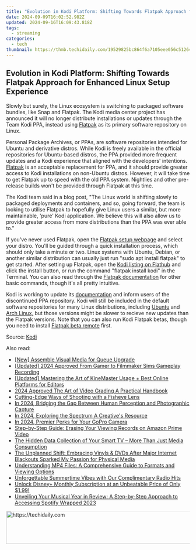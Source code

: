 ```yaml
---
title: "Evolution in Kodi Platform: Shifting Towards Flatpak Approach for Enhanced Linux Setup Experience"
date: 2024-09-09T16:02:52.982Z
updated: 2024-09-16T16:09:43.818Z
tags:
  - streaming
categories:
  - tech
thumbnail: https://thmb.techidaily.com/19529825bc864f6a7105eee056c51264b322fc80a0ff9dab5d25b004c909ef6a.jpg
---
```


## Evolution in Kodi Platform: Shifting Towards Flatpak Approach for Enhanced Linux Setup Experience

Slowly but surely, the Linux ecosystem is switching to packaged software bundles, like Snap and Flatpak. The Kodi media center project has announced it will no longer distribute installations or updates through the Team Kodi PPA, instead using [Flatpak](https://flathub.org/apps/tv.kodi.Kodi) as its primary software repository on Linux.

 Personal Package Archives, or PPAs, are software repositories intended for Ubuntu and derivative distros. While Kodi is freely available in the official repositories for Ubuntu-based distros, the PPA provided more frequent updates and a Kodi experience that aligned with the developers' intentions. [Flatpak](http://flathub.org/apps/tv.kodi.Kodi) is an acceptable replacement for PPA, and it should provide greater access to Kodi installations on non-Ubuntu distros. However, it will take time to get Flatpak up to speed with the old PPA system. Nightlies and other pre-release builds won't be provided through Flatpak at this time.

 The Kodi team said in a blog post, "The Linux world is shifting slowly to packaged deployments and containers, and so, going forward, the team is looking to utilise Flatpak to hopefully give Linux users a similar, but more maintainable, 'pure' Kodi application. We believe this will also allow us to provide greater access from more distributions than the PPA was ever able to."

 If you've never used Flatpak, open the [Flatpak setup webpage](https://flatpak.org/setup/) and select your distro. You'll be guided through a quick installation process, which should only take a minute or two. Linux systems with Ubuntu, Debian, or another similar distribution can usually just run "sudo apt install flatpak" to get started. After setting up Flatpak, open the [Kodi listing on Flathub](https://flathub.org/apps/tv.kodi.Kodi) and click the install button, or run the command "flatpak install kodi" in the Terminal. You can also read through the [Flatpak documentation](https://docs.flatpak.org/en/latest/using-flatpak.html) for other basic commands, though it's all pretty intuitive.

 Kodi is working to update its [documentation](https://kodi.wiki/view/HOW-TO:Install%5FKodi%5Ffor%5FLinux) and inform users of the discontinued PPA repository. Kodi will still be included in the default software repositories for many Linux distributions, including [Ubuntu](https://packages.ubuntu.com/jammy/kodi) and [Arch Linux,](https://wiki.archlinux.org/title/Kodi) but those versions might be slower to recieve new updates than the Flatpak versions. Note that you can also run Kodi Flatpak betas, though you need to install [Flatpak beta remote](https://kodi.wiki/view/HOW-TO:Install%5FKodi%5Ffor%5FLinux#Flatpak) first.

 Source: [Kodi](https://kodi.tv/article/ubuntu-team-kodi-ppa-officially-retired/)

<ins class="adsbygoogle"
     style="display:block"
     data-ad-format="autorelaxed"
     data-ad-client="ca-pub-7571918770474297"
     data-ad-slot="1223367746"></ins>

<ins class="adsbygoogle"
     style="display:block"
     data-ad-client="ca-pub-7571918770474297"
     data-ad-slot="8358498916"
     data-ad-format="auto"
     data-full-width-responsive="true"></ins>

<span class="atpl-alsoreadstyle">Also read:</span>
<div><ul>
<li><a href="https://extra-resources.techidaily.com/new-assemble-visual-media-for-queue-upgrade/"><u>[New] Assemble Visual Media for Queue Upgrade</u></a></li>
<li><a href="https://digital-screen-recording.techidaily.com/updated-2024-approved-from-gamer-to-filmmaker-sims-gameplay-recording/"><u>[Updated] 2024 Approved From Gamer to Filmmaker Sims Gameplay Recording</u></a></li>
<li><a href="https://extra-support.techidaily.com/updated-mastering-the-art-of-kinemaster-usage-plus-best-online-platforms-for-editors/"><u>[Updated] Mastering the Art of KineMaster Usage + Best Online Platforms for Editors</u></a></li>
<li><a href="https://fox-cloud.techidaily.com/2024-approved-the-art-of-video-grading-a-practical-handbook/"><u>2024 Approved The Art of Video Grading A Practical Handbook</u></a></li>
<li><a href="https://extra-resources.techidaily.com/cutting-edge-ways-of-shooting-with-a-fisheye-lens/"><u>Cutting-Edge Ways of Shooting with a Fisheye Lens</u></a></li>
<li><a href="https://extra-lessons.techidaily.com/in-2024-bridging-the-gap-between-human-perception-and-photographic-capture/"><u>In 2024, Bridging the Gap Between Human Perception and Photographic Capture</u></a></li>
<li><a href="https://some-knowledge.techidaily.com/in-2024-exploring-the-spectrum-a-creatives-resource/"><u>In 2024, Exploring the Spectrum A Creative's Resource</u></a></li>
<li><a href="https://extra-approaches.techidaily.com/in-2024-premier-perks-for-your-gopro-camera/"><u>In 2024, Premier Perks for Your GoPro Camera</u></a></li>
<li><a href="https://media-tips.techidaily.com/step-by-step-guide-erasing-your-viewing-records-on-amazon-prime-video/"><u>Step-by-Step Guide: Erasing Your Viewing Records on Amazon Prime Video</u></a></li>
<li><a href="https://media-tips.techidaily.com/the-hidden-data-collection-of-your-smart-tv-more-than-just-media-consumption/"><u>The Hidden Data Collection of Your Smart TV – More Than Just Media Consumption</u></a></li>
<li><a href="https://media-tips.techidaily.com/the-unplanned-shift-embracing-vinyls-and-dvds-after-major-internet-blackouts-sparked-my-passion-for-physical-media/"><u>The Unplanned Shift: Embracing Vinyls & DVDs After Major Internet Blackouts Sparked My Passion for Physical Media</u></a></li>
<li><a href="https://media-tips.techidaily.com/understanding-mp4-files-a-comprehensive-guide-to-formats-and-viewing-options/"><u>Understanding MP4 Files: A Comprehensive Guide to Formats and Viewing Options</u></a></li>
<li><a href="https://media-tips.techidaily.com/unforgettable-summertime-vibes-with-our-complimentary-radio-hits/"><u>Unforgettable Summertime Vibes with Our Complimentary Radio Hits</u></a></li>
<li><a href="https://media-tips.techidaily.com/unlock-disneyplus-monthly-subscription-at-an-unbeatable-price-of-only-199/"><u>Unlock Disney+ Monthly Subscription at an Unbeatable Price of Only $1.99!</u></a></li>
<li><a href="https://media-tips.techidaily.com/unveiling-your-musical-year-in-review-a-step-by-step-approach-to-accessing-spotify-wrapped-2023/"><u>Unveiling Your Musical Year in Review: A Step-by-Step Approach to Accessing Spotify Wrapped 2023</u></a></li>
</ul></div>

<!-- affiliate ads begin -->
<a href="https://review-au.sjv.io/c/5597632/2135315/14409" target="_top" id="2135315">
  <img src="//a.impactradius-go.com/display-ad/14409-2135315" border="0" alt="https://techidaily.com" width="728" height="90"/>
</a>
<img height="0" width="0" src="https://review-au.sjv.io/i/5597632/2135315/14409" style="position:absolute;visibility:hidden;" border="0" />
<!-- affiliate ads end -->


